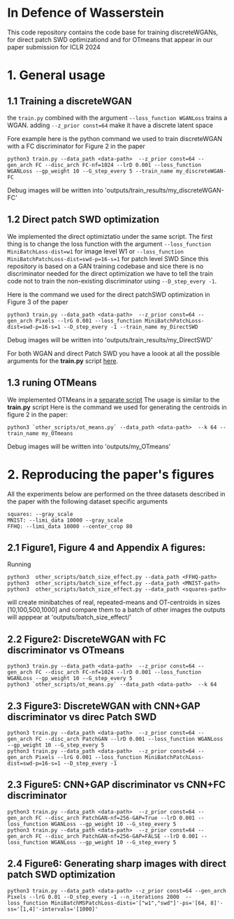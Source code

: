 
# In Defence of Wasserstein

This code repository contains the code base for training discreteWGANs, for direct patch SWD optimizationd and for OTmeans
that appear in our paper submission for ICLR 2024

# 1. General usage
## 1.1 Training a discreteWGAN
the `train.py` combined with the argument `--loss_function WGANLoss` trains a WGAN. adding `--z_prior const=64` make it have a discrete latent space

Fore example here is the python command we used to train discreteWGAN with a FC discriminator for Figure 2 in the paper
```
python3 train.py --data_path <data-path>  --z_prior const=64 --gen_arch FC --disc_arch FC-nf=1024 --lrD 0.001 --loss_function WGANLoss --gp_weight 10 --G_step_every 5 --train_name my_discreteWGAN-FC
```
Debug images will be written into 'outputs/train_results/my_discreteWGAN-FC'

## 1.2 Direct patch SWD optimization
We implemented the direct optimiztatio under the same script. The first thing is to change the loss function with the argument
`--loss_function MiniBatchLoss-dist=w1` for image level W1 or `--loss_function MiniBatchPatchLoss-dist=swd-p=16-s=1` for patch level SWD
Since this repository is based on a GAN training codebase and sice there is no discriminator needed for the direct optimization we have to tell
the train code not to train the non-existing discriminator using `--D_step_every -1`. 

Here is the command we used for the direct patchSWD optimization in Figure 3 of the paper
```
python3 train.py --data_path <data-path>  --z_prior const=64 --gen_arch Pixels --lrG 0.001 --loss_function MiniBatchPatchLoss-dist=swd-p=16-s=1 --D_step_every -1 --train_name my_DirectSWD
```
Debug images will be written into 'outputs/train_results/my_DirectSWD'

For both WGAN and direct Patch SWD you have a loook at all the possible arguments for the **train.py** script [here](utils/train_utils.py).

## 1.3 runing OTMeans
We implemented OTMeans in a [separate script](other_scripts/ot_means.py)
The usage is similar to the **train.py** script
Here is the command we used for generating the centroids in figure 2 in the paper:

```
python3 `other_scripts/ot_means.py` --data_path <data-path>  --k 64 --train_name my_OTmeans
```
Debug images will be written into 'outputs/my_OTmeans'

# 2. Reproducing the paper's figures
All the experiments below are performed on the three datasets described in the paper with the following dataset specific arguments
```
squares: --gray_scale
MNIST: --limi_data 10000 --gray_scale
FFHQ: --limi_data 10000 --center_crop 80
```

## 2.1 Figure1, Figure 4 and Appendix A figures:
Running
```
python3  other_scripts/batch_size_effect.py --data_path <FFHQ-path> 
python3  other_scripts/batch_size_effect.py --data_path <MNIST-path>
python3  other_scripts/batch_size_effect.py --data_path <squares-path>
```
will create minibatches of real, repeated-means and OT-centroids in sizes [10,100,500,1000] and compare them to a batch of other images
the outputs will apppear at 'outputs/batch_size_effect/<dataset-name>'


## 2.2 Figure2: DiscreteWGAN with FC discriminator vs OTmeans

```
python3 train.py --data_path <data-path>  --z_prior const=64 --gen_arch FC --disc_arch FC-nf=1024 --lrD 0.001 --loss_function WGANLoss --gp_weight 10 --G_step_every 5
python3 `other_scripts/ot_means.py` --data_path <data-path>  --k 64 
```

## 2.3 Figure3: DiscreteWGAN with CNN+GAP discriminator vs direc Patch SWD
```
python3 train.py --data_path <data-path>  --z_prior const=64 --gen_arch FC --disc_arch PatchGAN --lrD 0.001 --loss_function WGANLoss --gp_weight 10 --G_step_every 5
python3 train.py --data_path <data-path>  --z_prior const=64 --gen_arch Pixels --lrG 0.001 --loss_function MiniBatchPatchLoss-dist=swd-p=16-s=1 --D_step_every -1 
```


## 2.3 Figure5: CNN+GAP discriminator vs CNN+FC discriminator
```
python3 train.py --data_path <data-path>  --z_prior const=64 --gen_arch FC --disc_arch PatchGAN-nf=256-GAP=True --lrD 0.001 --loss_function WGANLoss --gp_weight 10 --G_step_every 5
python3 train.py --data_path <data-path>  --z_prior const=64 --gen_arch FC --disc_arch PatchGAN-nf=256-GAP=FALSE --lrD 0.001 --loss_function WGANLoss --gp_weight 10 --G_step_every 5
```

## 2.4 Figure6: Generating sharp images with direct patch SWD optimization
```
python3 train.py --data_path <data-path> --z_prior const=64 --gen_arch Pixels --lrG 0.01 --D_step_every -1 --n_iterations 2000  --loss_function MiniBatchMSPatchLoss-dists='["w1","swd"]'-ps='[64, 8]'-ss='[1,4]'-intervals='[1000]'
```